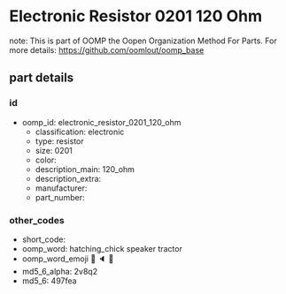 # Electronic Resistor 0201 120 Ohm  

note: This is part of OOMP the Oopen Organization Method For Parts. For more details: https://github.com/oomlout/oomp_base

##  part details





### id
* oomp_id: electronic_resistor_0201_120_ohm
  * classification: electronic
  * type: resistor
  * size: 0201
  * color: 
  * description_main: 120_ohm
  * description_extra: 
  * manufacturer: 
  * part_number: 

### other_codes
* short_code: 
* oomp_word: hatching_chick speaker tractor
* oomp_word_emoji :hatching_chick: :speaker: :tractor:
* md5_6_alpha: 2v8q2
* md5_6: 497fea